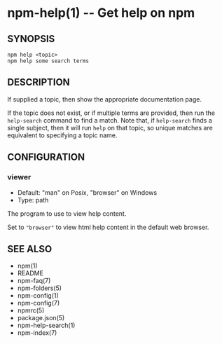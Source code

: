 npm-help(1) -- Get help on npm
==============================








































<extoc></extoc>

## SYNOPSIS

    npm help <topic>
    npm help some search terms

## DESCRIPTION

If supplied a topic, then show the appropriate documentation page.

If the topic does not exist, or if multiple terms are provided, then run
the `help-search` command to find a match.  Note that, if `help-search`
finds a single subject, then it will run `help` on that topic, so unique
matches are equivalent to specifying a topic name.

## CONFIGURATION

### viewer

* Default: "man" on Posix, "browser" on Windows
* Type: path

The program to use to view help content.

Set to `"browser"` to view html help content in the default web browser.

## SEE ALSO

* npm(1)
* README
* npm-faq(7)
* npm-folders(5)
* npm-config(1)
* npm-config(7)
* npmrc(5)
* package.json(5)
* npm-help-search(1)
* npm-index(7)

